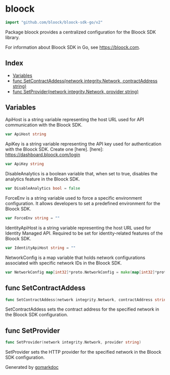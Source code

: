 <!-- Code generated by gomarkdoc. DO NOT EDIT -->

# bloock

```go
import "github.com/bloock/bloock-sdk-go/v2"
```

Package bloock provides a centralized configuration for the Bloock SDK library.

For information about Bloock SDK in Go, see https://bloock.com.

## Index

- [Variables](#variables)
- [func SetContractAddess\(network integrity.Network, contractAddress string\)](#SetContractAddess)
- [func SetProvider\(network integrity.Network, provider string\)](#SetProvider)


## Variables

<a name="ApiHost"></a>ApiHost is a string variable representing the host URL used for API communication with the Bloock SDK.

```go
var ApiHost string
```

<a name="ApiKey"></a>ApiKey is a string variable representing the API key used for authentication with the Bloock SDK. Create one \[here\]. \[here\]: https://dashboard.bloock.com/login

```go
var ApiKey string
```

<a name="DisableAnalytics"></a>DisableAnalytics is a boolean variable that, when set to true, disables the analytics feature in the Bloock SDK.

```go
var DisableAnalytics bool = false
```

<a name="ForceEnv"></a>ForceEnv is a string variable used to force a specific environment configuration. It allows developers to set a predefined environment for the Bloock SDK.

```go
var ForceEnv string = ""
```

<a name="IdentityApiHost"></a>IdentityApiHost is a string variable representing the host URL used for Identity Managed API. Required to be set for identity\-related features of the Bloock SDK.

```go
var IdentityApiHost string = ""
```

<a name="NetworkConfig"></a>NetworkConfig is a map variable that holds network configurations associated with specific network IDs in the Bloock SDK.

```go
var NetworkConfig map[int32]*proto.NetworkConfig = make(map[int32]*proto.NetworkConfig)
```

<a name="SetContractAddess"></a>
## func SetContractAddess

```go
func SetContractAddess(network integrity.Network, contractAddress string)
```

SetContractAddess sets the contract address for the specified network in the Bloock SDK configuration.

<a name="SetProvider"></a>
## func SetProvider

```go
func SetProvider(network integrity.Network, provider string)
```

SetProvider sets the HTTP provider for the specified network in the Bloock SDK configuration.

Generated by [gomarkdoc](https://github.com/princjef/gomarkdoc)
